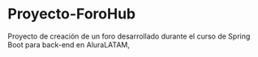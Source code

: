 # Proyecto-ForoHub
Proyecto de creación de un foro desarrollado durante el curso de Spring Boot para back-end en AluraLATAM,
